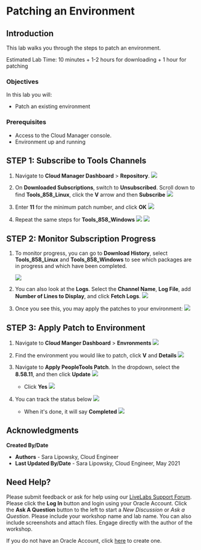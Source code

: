 # Patching an Environment

## Introduction
This lab walks you through the steps to patch an environment.

Estimated Lab Time: 10 minutes + 1-2 hours for downloading + 1 hour for patching

### Objectives
In this lab you will:
* Patch an existing environment

### Prerequisites
- Access to the Cloud Manager console.
- Environment up and running

## **STEP 1**: Subscribe to Tools Channels

1.  Navigate to **Cloud Manager Dashboard** > **Repository**. 
    ![](./images/repo.png "")

2.  On **Downloaded Subscriptions**, switch to **Unsubscribed**. Scroll down to find **Tools\_858\_Linux**, click the **V** arrow and then **Subscribe**
    ![](./images/linsubscribe.png "")


3. Enter **11** for the minimum patch number, and click **OK**
    ![](./images/linpatchnum.png "")

4. Repeat the same steps for **Tools\_858\_Windows**
    ![](./images/winsubscribe.png "")
    ![](./images/winpatchnum.png "")

## **STEP 2**: Monitor Subscription Progress

1. To monitor progress, you can go to **Download History**, select **Tools\_858\_Linux** and **Tools\_858\_Windows** to see which packages are in progress and which have been completed.

    ![](./images/patchlist.png "")
2. You can also look at the **Logs**. Select the **Channel Name**, **Log File**, add **Number of Lines to Display**, and click **Fetch Logs**.
    ![](./images/logs.png "")

3. Once you see this, you may apply the patches to your environment:
    ![](./images/858done.png "")

## **STEP 3**: Apply Patch to Environment

1. Navigate to **Cloud Manger Dashboard** > **Envronments**
    ![](./images/env.png "")
2. Find the environment you would like to patch, click **V** and **Details**
    ![](./images/details.png "")
3. Navigate to **Apply PeopleTools Patch**. In the dropdown, select the **8.58.11**, and then click **Update**
    ![](./images/patch58.png "")
    - Click **Yes**
    ![](./images/yes58.png "")
4. You can track the status below 
    ![](./images/status58.png "")

    - When it's done, it will say **Completed**
    ![](./images/complete58.png "")
   

## Acknowledgments

**Created By/Date**   
* **Authors** - Sara Lipowsky, Cloud Engineer
* **Last Updated By/Date** - Sara Lipowsky, Cloud Engineer, May 2021

## Need Help?
Please submit feedback or ask for help using our [LiveLabs Support Forum](https://community.oracle.com/tech/developers/categories/Migrate%20SaaS%20to%20OCI). Please click the **Log In** button and login using your Oracle Account. Click the **Ask A Question** button to the left to start a *New Discussion* or *Ask a Question*.  Please include your workshop name and lab name.  You can also include screenshots and attach files.  Engage directly with the author of the workshop.

If you do not have an Oracle Account, click [here](https://profile.oracle.com/myprofile/account/create-account.jspx) to create one.